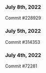 ### July 8th, 2022

Commit #228929

### July 5th, 2022

Commit #314353


### July 4th, 2022

Commit #72281
